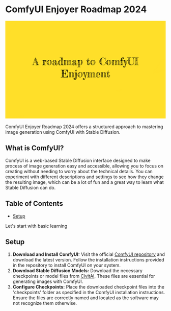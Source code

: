 # ComfyUI Enjoyer Roadmap 2024

![A roadmap to ComfyUI enjoyment](assets/thumbnail.png)

ComfyUI Enjoyer Roadmap 2024 offers a structured approach to mastering image generation using ComfyUI with Stable Diffusion.

## What is ComfyUI?

ComfyUI is a web-based Stable Diffusion interface designed to make process of image generation easy and accessible, allowing you to focus on creating without needing to worry about the technical details. You can experiment with different descriptions and settings to see how they change the resulting image, which can be a lot of fun and a great way to learn what Stable Diffusion can do.

## Table of Contents

- [Setup](#setup)

Let's start with basic learning

## Setup

1. **Download and Install ComfyUI:** Visit the official [ComfyUI repository](https://github.com/comfyanonymous/ComfyUI) and download the latest version. Follow the installation instructions provided in the repository to install ComfyUI on your system.
2. **Download Stable Diffusion Models:** Download the necessary checkpoints or model files from [CivitAI](https://civitai.com/). These files are essential for generating images with ComfyUI.
4. **Configure Checkpoints:** Place the downloaded checkpoint files into the 'checkpoints' folder as specified in the ComfyUI installation instructions. Ensure the files are correctly named and located as the software may not recognize them otherwise.
